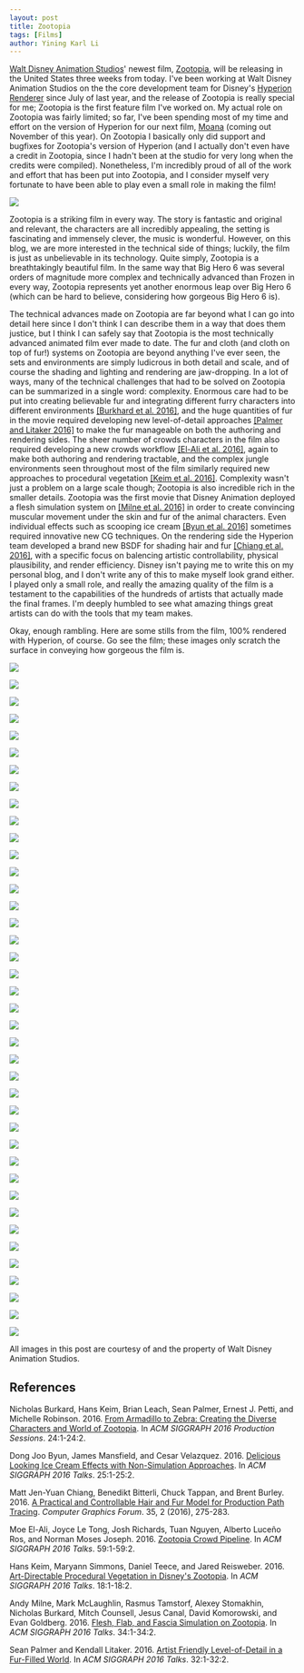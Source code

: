 ```yaml
---
layout: post
title: Zootopia
tags: [Films]
author: Yining Karl Li
---
```


[Walt Disney Animation Studios](http://www.disneyanimation.com/)' newest film, [Zootopia](http://www.disneyanimation.com/projects/zootopia), will be releasing in the United States three weeks from today.
I've been working at Walt Disney Animation Studios on the the core development team for Disney's [Hyperion Renderer](http://www.disneyanimation.com/technology/innovations/hyperion) since July of last year, and the release of Zootopia is really special for me; Zootopia is the first feature film I've worked on.
My actual role on Zootopia was fairly limited; so far, I've been spending most of my time and effort on the version of Hyperion for our next film, [Moana](http://www.disneyanimation.com/projects/moana) (coming out November of this year).
On Zootopia I basically only did support and bugfixes for Zootopia's version of Hyperion (and I actually don't even have a credit in Zootopia, since I hadn't been at the studio for very long when the credits were compiled).
Nonetheless, I'm incredibly proud of all of the work and effort that has been put into Zootopia, and I consider myself very fortunate to have been able to play even a small role in making the film!

[![]({{site.url}}/content/images/2016/Feb/zoot_01.jpg)]({{site.url}}/content/images/2016/Feb/zoot_01.jpg)

Zootopia is a striking film in every way.
The story is fantastic and original and relevant, the characters are all incredibly appealing, the setting is fascinating and immensely clever, the music is wonderful.
However, on this blog, we are more interested in the technical side of things; luckily, the film is just as unbelievable in its technology.
Quite simply, Zootopia is a breathtakingly beautiful film.
In the same way that Big Hero 6 was several orders of magnitude more complex and technically advanced than Frozen in every way, Zootopia represents yet another enormous leap over Big Hero 6 (which can be hard to believe, considering how gorgeous Big Hero 6 is). 

The technical advances made on Zootopia are far beyond what I can go into detail here since I don't think I can describe them in a way that does them justice, but I think I can safely say that Zootopia is the most technically advanced animated film ever made to date.
The fur and cloth (and cloth on top of fur!) systems on Zootopia are beyond anything I've ever seen, the sets and environments are simply ludicrous in both detail and scale, and of course the shading and lighting and rendering are jaw-dropping.
In a lot of ways, many of the technical challenges that had to be solved on Zootopia can be summarized in a single word: complexity.
Enormous care had to be put into creating believable fur and integrating different furry characters into different environments [[Burkhard et al. 2016]](https://dl.acm.org/doi/10.1145/2936733.2936736), and the huge quantities of fur in the movie required developing new level-of-detail approaches [[Palmer and Litaker 2016]](https://dl.acm.org/citation.cfm?id=2927466) to make the fur manageable on both the authoring and rendering sides.
The sheer number of crowds characters in the film also required developing a new crowds workflow [[El-Ali et al. 2016]](https://dl.acm.org/doi/10.1145/2897839.2927467), again to make both authoring and rendering tractable, and the complex jungle environments seen throughout most of the film similarly required new approaches to procedural vegetation [[Keim et al. 2016]](https://dl.acm.org/citation.cfm?id=2927469).
Complexity wasn't just a problem on a large scale though; Zootopia is also incredible rich in the smaller details.
Zootopia was the first movie that Disney Animation deployed a flesh simulation system on [[Milne et al. 2016]](https://dl.acm.org/citation.cfm?id=2927390) in order to create convincing muscular movement under the skin and fur of the animal characters.
Even individual effects such as scooping ice cream [[Byun et al. 2016]](https://dl.acm.org/citation.cfm?id=2927445) sometimes required innovative new CG techniques.
On the rendering side the Hyperion team developed a brand new BSDF for shading hair and fur [[Chiang et al. 2016]](https://onlinelibrary.wiley.com/doi/abs/10.1111/cgf.12830), with a specific focus on balencing artistic controllability, physical plausibility, and render efficiency.
Disney isn't paying me to write this on my personal blog, and I don't write any of this to make myself look grand either.
I played only a small role, and really the amazing quality of the film is a testament to the capabilities of the hundreds of artists that actually made the final frames.
I'm deeply humbled to see what amazing things great artists can do with the tools that my team makes.

Okay, enough rambling. Here are some stills from the film, 100% rendered with Hyperion, of course. Go see the film; these images only scratch the surface in conveying how gorgeous the film is.

[![]({{site.url}}/content/images/2016/Feb/zoot_03.jpg)]({{site.url}}/content/images/2016/Feb/zoot_03.jpg)

[![]({{site.url}}/content/images/2016/Feb/zoot_13.jpg)]({{site.url}}/content/images/2016/Feb/zoot_13.jpg)

[![]({{site.url}}/content/images/2016/Feb/zoot_14.jpg)]({{site.url}}/content/images/2016/Feb/zoot_14.jpg)

[![]({{site.url}}/content/images/2016/Feb/zoot_02.jpg)]({{site.url}}/content/images/2016/Feb/zoot_02.jpg)

[![]({{site.url}}/content/images/2016/Feb/zoot_04.jpg)]({{site.url}}/content/images/2016/Feb/zoot_04.jpg)

[![]({{site.url}}/content/images/2016/Feb/zoot_05.jpg)]({{site.url}}/content/images/2016/Feb/zoot_05.jpg)

[![]({{site.url}}/content/images/2016/Feb/zoot_40.jpg)]({{site.url}}/content/images/2016/Feb/zoot_40.jpg)

[![]({{site.url}}/content/images/2016/Feb/zoot_06.jpg)]({{site.url}}/content/images/2016/Feb/zoot_06.jpg)

[![]({{site.url}}/content/images/2016/Feb/zoot_07.jpg)]({{site.url}}/content/images/2016/Feb/zoot_07.jpg)

[![]({{site.url}}/content/images/2016/Feb/zoot_16.jpg)]({{site.url}}/content/images/2016/Feb/zoot_16.jpg)

[![]({{site.url}}/content/images/2016/Feb/zoot_08.jpg)]({{site.url}}/content/images/2016/Feb/zoot_08.jpg)

[![]({{site.url}}/content/images/2016/Feb/zoot_10.jpg)]({{site.url}}/content/images/2016/Feb/zoot_10.jpg)

[![]({{site.url}}/content/images/2016/Feb/zoot_11.jpg)]({{site.url}}/content/images/2016/Feb/zoot_11.jpg)

[![]({{site.url}}/content/images/2016/Feb/zoot_12.jpg)]({{site.url}}/content/images/2016/Feb/zoot_12.jpg)

[![]({{site.url}}/content/images/2016/Feb/zoot_09.jpg)]({{site.url}}/content/images/2016/Feb/zoot_09.jpg)

[![]({{site.url}}/content/images/2016/Feb/zoot_33.jpg)]({{site.url}}/content/images/2016/Feb/zoot_33.jpg)

[![]({{site.url}}/content/images/2016/Feb/zoot_15.jpg)]({{site.url}}/content/images/2016/Feb/zoot_15.jpg)

[![]({{site.url}}/content/images/2016/Feb/zoot_17.jpg)]({{site.url}}/content/images/2016/Feb/zoot_17.jpg)

[![]({{site.url}}/content/images/2016/Feb/zoot_18.jpg)]({{site.url}}/content/images/2016/Feb/zoot_18.jpg)

[![]({{site.url}}/content/images/2016/Feb/zoot_41.jpg)]({{site.url}}/content/images/2016/Feb/zoot_41.jpg)

[![]({{site.url}}/content/images/2016/Feb/zoot_39.jpg)]({{site.url}}/content/images/2016/Feb/zoot_39.jpg)

[![]({{site.url}}/content/images/2016/Feb/zoot_19.jpg)]({{site.url}}/content/images/2016/Feb/zoot_19.jpg)

[![]({{site.url}}/content/images/2016/Feb/zoot_20.jpg)]({{site.url}}/content/images/2016/Feb/zoot_20.jpg)

[![]({{site.url}}/content/images/2016/Feb/zoot_21.jpg)]({{site.url}}/content/images/2016/Feb/zoot_21.jpg)

[![]({{site.url}}/content/images/2016/Feb/zoot_31.jpg)]({{site.url}}/content/images/2016/Feb/zoot_31.jpg)

[![]({{site.url}}/content/images/2016/Feb/zoot_22.jpg)]({{site.url}}/content/images/2016/Feb/zoot_22.jpg)

[![]({{site.url}}/content/images/2016/Feb/zoot_27.jpg)]({{site.url}}/content/images/2016/Feb/zoot_27.jpg)

[![]({{site.url}}/content/images/2016/Feb/zoot_23.jpg)]({{site.url}}/content/images/2016/Feb/zoot_23.jpg)

[![]({{site.url}}/content/images/2016/Feb/zoot_35.jpg)]({{site.url}}/content/images/2016/Feb/zoot_35.jpg)

[![]({{site.url}}/content/images/2016/Feb/zoot_36.jpg)]({{site.url}}/content/images/2016/Feb/zoot_36.jpg)

[![]({{site.url}}/content/images/2016/Feb/zoot_37.jpg)]({{site.url}}/content/images/2016/Feb/zoot_37.jpg)

[![]({{site.url}}/content/images/2016/Feb/zoot_24.jpg)]({{site.url}}/content/images/2016/Feb/zoot_24.jpg)

[![]({{site.url}}/content/images/2016/Feb/zoot_25.jpg)]({{site.url}}/content/images/2016/Feb/zoot_25.jpg)

[![]({{site.url}}/content/images/2016/Feb/zoot_28.jpg)]({{site.url}}/content/images/2016/Feb/zoot_28.jpg)

[![]({{site.url}}/content/images/2016/Feb/zoot_29.jpg)]({{site.url}}/content/images/2016/Feb/zoot_29.jpg)

[![]({{site.url}}/content/images/2016/Feb/zoot_32.jpg)]({{site.url}}/content/images/2016/Feb/zoot_32.jpg)

[![]({{site.url}}/content/images/2016/Feb/zoot_34.jpg)]({{site.url}}/content/images/2016/Feb/zoot_34.jpg)

[![]({{site.url}}/content/images/2016/Feb/zoot_30.jpg)]({{site.url}}/content/images/2016/Feb/zoot_30.jpg)

[![]({{site.url}}/content/images/2016/Feb/zoot_38.jpg)]({{site.url}}/content/images/2016/Feb/zoot_38.jpg)

[![]({{site.url}}/content/images/2016/Feb/zoot_26.jpg)]({{site.url}}/content/images/2016/Feb/zoot_26.jpg)

All images in this post are courtesy of and the property of Walt Disney Animation Studios.

## References

Nicholas Burkard, Hans Keim, Brian Leach, Sean Palmer, Ernest J. Petti, and Michelle Robinson. 2016. [From Armadillo to Zebra: Creating the Diverse Characters and World of Zootopia](https://dl.acm.org/doi/10.1145/2936733.2936736). In _ACM SIGGRAPH 2016 Production Sessions_. 24:1-24:2.

Dong Joo Byun, James Mansfield, and Cesar Velazquez. 2016. [Delicious Looking Ice Cream Effects with Non-Simulation Approaches](https://dl.acm.org/citation.cfm?id=2927445). In _ACM SIGGRAPH 2016 Talks_. 25:1-25:2.

Matt Jen-Yuan Chiang, Benedikt Bitterli, Chuck Tappan, and Brent Burley. 2016. [A Practical and Controllable Hair and Fur Model for Production Path Tracing](https://onlinelibrary.wiley.com/doi/abs/10.1111/cgf.12830). _Computer Graphics Forum_. 35, 2 (2016), 275-283.

Moe El-Ali, Joyce Le Tong, Josh Richards, Tuan Nguyen, Alberto Luceño Ros, and Norman Moses Joseph. 2016. [Zootopia Crowd Pipeline](https://dl.acm.org/doi/10.1145/2897839.2927467). In _ACM SIGGRAPH 2016 Talks_. 59:1-59:2.

Hans Keim, Maryann Simmons, Daniel Teece, and Jared Reisweber. 2016. [Art-Directable Procedural Vegetation in Disney's Zootopia](https://dl.acm.org/citation.cfm?id=2927469). In _ACM SIGGRAPH 2016 Talks_. 18:1-18:2.

Andy Milne, Mark McLaughlin, Rasmus Tamstorf, Alexey Stomakhin, Nicholas Burkard, Mitch Counsell, Jesus Canal, David Komorowski, and Evan Goldberg. 2016. [Flesh, Flab, and Fascia Simulation on Zootopia](https://dl.acm.org/citation.cfm?id=2927390). In _ACM SIGGRAPH 2016 Talks_. 34:1-34:2.

Sean Palmer and Kendall Litaker. 2016. [Artist Friendly Level-of-Detail in a Fur-Filled World](https://dl.acm.org/citation.cfm?id=2927466). In _ACM SIGGRAPH 2016 Talks_. 32:1-32:2.

